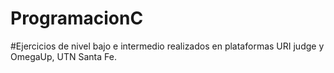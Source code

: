 # ProgramacionC
#Ejercicios de nivel bajo e intermedio realizados en plataformas URI judge y OmegaUp, UTN Santa Fe.
